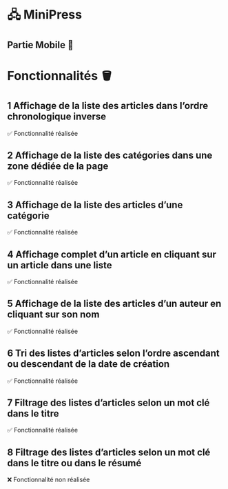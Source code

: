 # 🖧 MiniPress
## Partie Mobile 📱

# Fonctionnalités 🪣
## 1 Affichage de la liste des articles dans l’ordre chronologique inverse
✅ Fonctionnalité réalisée
## 2 Affichage de la liste des catégories dans une zone dédiée de la page
✅ Fonctionnalité réalisée
## 3 Affichage de la liste des articles d’une catégorie
✅ Fonctionnalité réalisée
## 4  Affichage complet d’un article en cliquant sur un article dans une liste
✅ Fonctionnalité réalisée
## 5 Affichage de la liste des articles d’un auteur en cliquant sur son nom
✅ Fonctionnalité réalisée
## 6 Tri des listes d’articles selon l’ordre ascendant ou descendant de la date de création
✅ Fonctionnalité réalisée
## 7 Filtrage des listes d’articles selon un mot clé dans le titre
✅ Fonctionnalité réalisée
## 8 Filtrage des listes d’articles selon un mot clé dans le titre ou dans le résumé
❌ Fonctionnalité non réalisée